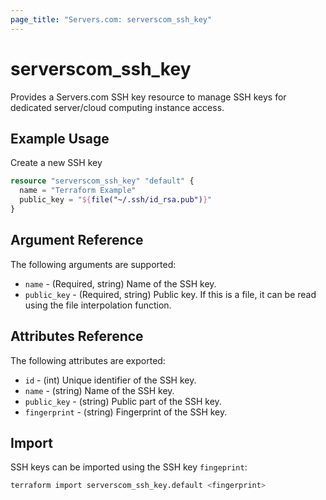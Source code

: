 ```yaml
---
page_title: "Servers.com: serverscom_ssh_key"
---
```


# serverscom_ssh_key

Provides a Servers.com SSH key resource to manage SSH keys for dedicated server/cloud computing instance access.

## Example Usage

Create a new SSH key

```terraform
resource "serverscom_ssh_key" "default" {
  name = "Terraform Example"
  public_key = "${file("~/.ssh/id_rsa.pub")}"
}
```

## Argument Reference

The following arguments are supported:

- `name` - (Required, string) Name of the SSH key.
- `public_key` - (Required, string) Public key. If this is a file, it can be read using the file interpolation function.

## Attributes Reference

The following attributes are exported:

- `id` - (int) Unique identifier of the SSH key.
- `name` - (string) Name of the SSH key.
- `public_key` - (string) Public part of the SSH key.
- `fingerprint` - (string) Fingerprint of the SSH key.

## Import

SSH keys can be imported using the SSH key `fingeprint`:

```bash
terraform import serverscom_ssh_key.default <fingerprint>
```

